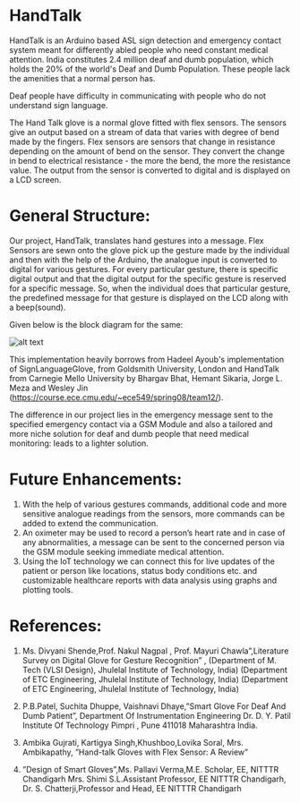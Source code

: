 # HandTalk
HandTalk is an Arduino based ASL sign detection and emergency contact system meant for differently abled people who need constant medical attention.
India constitutes 2.4 million deaf and dumb population, which holds the 20% of the world's Deaf and Dumb Population. These people lack the amenities that a normal person has. 

Deaf people have difficulty in communicating with people who do not understand sign language. 

The Hand Talk glove is a normal glove fitted with flex sensors. The sensors give an output based on a stream of data that varies with degree of bend made by the fingers. Flex sensors are sensors that change in resistance depending on the amount of bend on the sensor. They convert the change in bend to electrical resistance - the more the bend, the more the resistance value. The output from the sensor is converted to digital and is displayed on a LCD screen.

# General Structure:
Our project, HandTalk, translates hand gestures into a message. Flex Sensors are sewn onto the glove pick up the gesture made by the individual and then with the help of the Arduino, the analogue input is converted to digital for various gestures. For every particular gesture, there is specific digital output and that the digital output for the specific gesture is reserved for a specific message. So, when the individual does that particular gesture, the predefined message for that gesture is displayed on the LCD along with a beep(sound).

Given below is the block diagram for the same:

![alt text](https://i.ibb.co/Xj3mRGS/PROJECT.png)

This implementation heavily borrows from Hadeel Ayoub's implementation of SignLanguageGlove, from Goldsmith University, London and HandTalk from Carnegie Mello University by Bhargav Bhat, Hemant Sikaria, Jorge L. Meza and Wesley Jin (https://course.ece.cmu.edu/~ece549/spring08/team12/).

The difference in our project lies in the emergency message sent to the specified emergency contact via a GSM Module and also a tailored and more niche solution for deaf and dumb people that need medical monitoring: leads to a lighter solution.

# Future Enhancements:
1) With the help of various gestures commands, additional code and more sensitive analogue readings from the sensors, more commands can be added to extend the communication.
3) An oximeter may be used to record a person’s heart rate and in case of any abnormalities, a message can be sent to the concerned person via the GSM module seeking immediate medical attention.
4) Using the IoT technology we can connect this for live updates of the patient or person like locations, status body conditions etc. and customizable healthcare reports with data analysis using graphs and plotting tools.

# References:
1) Ms. Divyani Shende,Prof. Nakul Nagpal , Prof. Mayuri Chawla”,Literature Survey on Digital Glove for Gesture Recognition” , (Department of M. Tech (VLSI Design), Jhulelal Institute of Technology, India)  (Department of ETC Engineering, Jhulelal Institute of Technology, India)  (Department of ETC Engineering, Jhulelal Institute of Technology, India) 

2) P.B.Patel, Suchita Dhuppe, Vaishnavi Dhaye,”Smart Glove For Deaf And Dumb Patient”, Department Of Instrumentation Engineering Dr. D. Y. Patil Institute Of Technology Pimpri , Pune 411018 Maharashtra India.

3) Ambika Gujrati, Kartigya Singh,Khushboo,Lovika Soral, Mrs. Ambikapathy,
”Hand-talk Gloves with Flex Sensor: A Review”

4) ”Design of Smart Gloves”,Ms. Pallavi Verma,M.E. Scholar, EE, NITTTR Chandigarh
Mrs. Shimi S.L.Assistant Professor, EE NITTTR Chandigarh, Dr. S. Chatterji,Professor and Head, EE NITTTR Chandigarh
